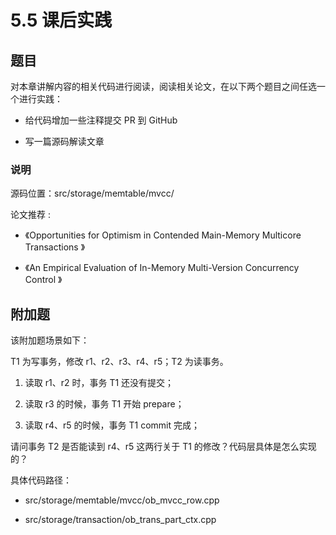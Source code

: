# 5.5 课后实践

## 题目

对本章讲解内容的相关代码进行阅读，阅读相关论文，在以下两个题目之间任选一个进行实践：

* 给代码增加一些注释提交 PR 到 GitHub

* 写一篇源码解读文章

### 说明

源码位置：src/storage/memtable/mvcc/

论文推荐 :

* 《Opportunities for Optimism in Contended Main-Memory Multicore Transactions 》

* 《An Empirical Evaluation of In-Memory Multi-Version Concurrency Control 》

## 附加题

该附加题场景如下：

T1 为写事务，修改 r1、r2、r3、r4、r5；T2 为读事务。

1. 读取 r1、r2 时，事务 T1 还没有提交；

2. 读取 r3 的时候，事务 T1 开始 prepare；

3. 读取 r4、r5 的时候，事务 T1 commit 完成；

请问事务 T2 是否能读到 r4、r5 这两行关于 T1 的修改？代码层具体是怎么实现的？

具体代码路径：

* src/storage/memtable/mvcc/ob_mvcc_row.cpp

* src/storage/transaction/ob_trans_part_ctx.cpp

